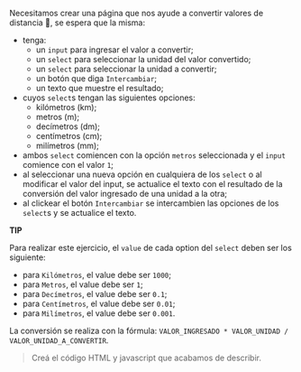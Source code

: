 Necesitamos crear una página que nos ayude a convertir valores de distancia :straight_ruler:, se espera que la misma:

- tenga:
  - un `input` para ingresar el valor a convertir;
  - un `select` para seleccionar la unidad del valor convertido;
  - un `select` para seleccionar la unidad a convertir;
  - un botón que diga `Intercambiar`;
  - un texto que muestre el resultado;
- cuyos `select`s tengan las siguientes opciones:
  - kilómetros (km);
  - metros (m);
  - decímetros (dm);
  - centímetros (cm);
  - milímetros (mm);
- ambos `select` comiencen con la opción `metros` seleccionada y el `input` comience con el valor `1`;
- al seleccionar una nueva opción en cualquiera de los `select` o al modificar el valor del input, se actualice el texto con el resultado de la conversión del valor ingresado de una unidad a la otra;
- al clickear el botón `Intercambiar` se intercambien las opciones de los `select`s y se actualice el texto.


**TIP**

Para realizar este ejercicio, el `value` de cada option del `select` deben ser los siguiente:

- para `Kilómetros`, el value debe ser `1000`;
- para `Metros`, el value debe ser `1`;
- para `Decímetros`, el value debe ser `0.1`;
- para `Centímetros`, el value debe ser `0.01`;
- para `Milímetros`, el value debe ser `0.001`.


La conversión se realiza con la fórmula: `VALOR_INGRESADO * VALOR_UNIDAD / VALOR_UNIDAD_A_CONVERTIR`.

> Creá el código HTML y javascript que acabamos de describir.
